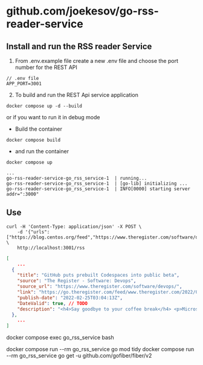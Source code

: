 # github.com/joekesov/go-rss-reader-service

## Install and run the RSS reader Service

1. From .env.example file create a new .env file and choose the port number for the REST API
```
// .env file
APP_PORT=3001
```

2. To build and run the REST Api service application

```shell
docker compose up -d --build
```

or if you want to run it in debug mode

- Build the container

```shell
docker compose build
```

- and run the container 

```shell
docker compose up
```

```
...
go-rss-reader-service-go_rss_service-1  | running...
go-rss-reader-service-go_rss_service-1  | [go-lib] initializing ...
go-rss-reader-service-go_rss_service-1  | INFO[0000] starting server                               addr=":3000"
```

## Use

```shell
curl -H 'Content-Type: application/json' -X POST \
    -d '{"urls":["https://blog.centos.org/feed","https://www.theregister.com/software/devops/headlines.atom"]}' \
    http://localhost:3001/rss
```

```json
[
    ...
  {
    "title": "GitHub puts prebuilt Codespaces into public beta",
    "source": "The Register - Software: Devops",
    "source_url": "https://www.theregister.com/software/devops/",
    "link": "https://go.theregister.com/feed/www.theregister.com/2022/02/25/github_codespaces_beta/",
    "publish-date": "2022-02-25T03:04:13Z",
    "DateValid": true, // TODO
    "description": "<h4>Say goodbye to your coffee break</h4> <p>Microsoft's GitHub on Wednesday said customers using its Codespaces hosted development environments can now try out prebuilt systems in a public beta test.…</p> <p><!--#include virtual='/data_centre/_whitepaper_textlinks_top.html' --></p>"
  },
    ...
]
```



docker compose exec go_rss_service bash

docker compose run --rm go_rss_service go mod tidy
docker compose run --rm go_rss_service go get -u github.com/gofiber/fiber/v2